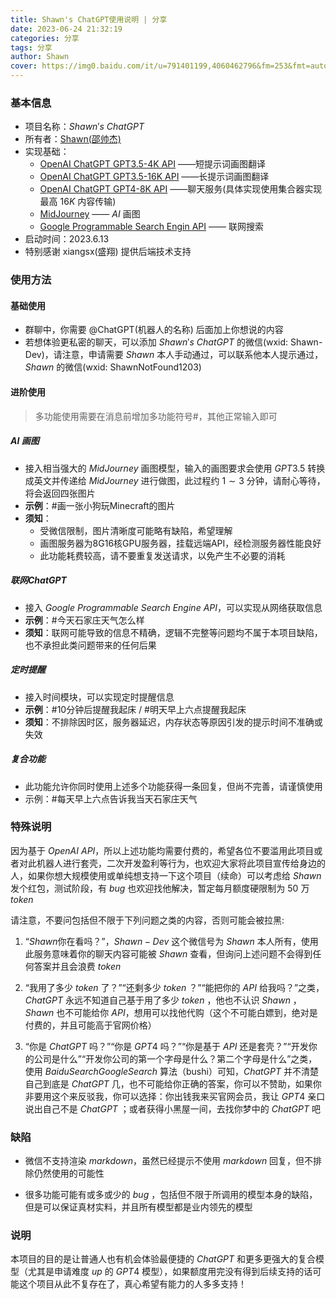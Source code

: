 ```yaml
---
title: Shawn's ChatGPT使用说明 | 分享
date: 2023-06-24 21:32:19
categories: 分享
tags: 分享
author: Shawn
cover: https://img0.baidu.com/it/u=791401199,4060462796&fm=253&fmt=auto&app=138&f=JPEG?w=800&h=500
---
```


### 基本信息

- 项目名称：$Shawn's\  ChatGPT$
- 所有者：[Shawn(邵帅杰)](https://shawn404.top)
- 实现基础：
  - [OpenAI ChatGPT GPT3.5-4K API](https://openai.com/pricing) ——短提示词画图翻译
  - [OpenAI ChatGPT GPT3.5-16K API](https://openai.com/pricing) ——长提示词画图翻译
  - [OpenAI ChatGPT GPT4-8K API](https://openai.com/pricing) ——聊天服务(具体实现使用集合器实现最高 $16K$ 内容传输)
  - [MidJourney](https://www.midjourney.com/) —— $AI$ 画图
  - [Google Programmable Search Engin API](https://developers.google.com/custom-search) —— 联网搜索
- 启动时间：2023.6.13
- 特别感谢 xiangsx(盛翔) 提供后端技术支持

### 使用方法

#### 基础使用

- 群聊中，你需要 @ChatGPT(机器人的名称) 后面加上你想说的内容
- 若想体验更私密的聊天，可以添加 $Shawn's\ ChatGPT$ 的微信(wxid: Shawn-Dev)，请注意，申请需要 $Shawn$ 本人手动通过，可以联系他本人提示通过， $Shawn$ 的微信(wxid: ShawnNotFound1203)

#### 进阶使用

> 多功能使用需要在消息前增加多功能符号#，其他正常输入即可

##### AI 画图

- 接入相当强大的 $MidJourney$ 画图模型，输入的画图要求会使用 $GPT3.5$ 转换成英文并传递给 $MidJourney$ 进行做图，此过程约 $1\sim3$ 分钟，请耐心等待，将会返回四张图片
- **示例**：#画一张小狗玩Minecraft的图片
- **须知**：
  - 受微信限制，图片清晰度可能略有缺陷，希望理解
  - 画图服务器为8G16核GPU服务器，挂载远端API，经检测服务器性能良好
  - 此功能耗费较高，请不要重复发送请求，以免产生不必要的消耗

##### 联网ChatGPT

- 接入 $Google\ Programmable\ Search\ Engine\ API$，可以实现从网络获取信息
- **示例**：#今天石家庄天气怎么样
- **须知**：联网可能导致的信息不精确，逻辑不完整等问题均不属于本项目缺陷，也不承担此类问题带来的任何后果

##### 定时提醒

- 接入时间模块，可以实现定时提醒信息
- **示例**：#10分钟后提醒我起床 / #明天早上六点提醒我起床
- **须知**：不排除因时区，服务器延迟，内存状态等原因引发的提示时间不准确或失效

##### 复合功能

- 此功能允许你同时使用上述多个功能获得一条回复，但尚不完善，请谨慎使用
- 示例：#每天早上六点告诉我当天石家庄天气

### 特殊说明

因为基于 $OpenAI\ API$，所以上述功能均需要付费的，希望各位不要滥用此项目或者对此机器人进行套壳，二次开发盈利等行为，也欢迎大家将此项目宣传给身边的人，如果你想大规模使用或单纯想支持一下这个项目（续命）可以考虑给 $Shawn$ 发个红包，测试阶段，有 $bug$ 也欢迎找他解决，暂定每月额度硬限制为 $50$ 万 $token$

请注意，不要问包括但不限于下列问题之类的内容，否则可能会被拉黑:

1. “$Shawn$你在看吗？”，$Shawn-Dev$ 这个微信号为 $Shawn$ 本人所有，使用此服务意味着你的聊天内容可能被 $Shawn$ 查看，但询问上述问题不会得到任何答案并且会浪费 $token$

2. “我用了多少 $token$ 了？”“还剩多少 $token$ ？”“能把你的 $API$ 给我吗？”之类，$ChatGPT$ 永远不知道自己基于用了多少 $token$ ，他也不认识 $Shawn$ ，$Shawn$ 也不可能给你 $API$，想用可以找他代购（这个不可能白嫖到，绝对是付费的，并且可能高于官网价格）
3. “你是 $ChatGPT$ 吗？”“你是 $GPT4$ 吗？”“你是基于 $API$ 还是套壳？”“开发你的公司是什么”“开发你公司的第一个字母是什么？第二个字母是什么”之类，使用 $BaiduSearchGoogleSearch$ 算法（bushi）可知，$ChatGPT$ 并不清楚自己到底是 $ChatGPT$ 几，也不可能给你正确的答案，你可以不赞助，如果你非要用这个来反驳我，你可以选择：你出钱我来买官网会员，我让 $GPT4$ 亲口说出自己不是 $ChatGPT$ ；或者获得小黑屋一间，去找你梦中的 $ChatGPT$ 吧

### 缺陷

- 微信不支持渲染 $markdown$，虽然已经提示不使用 $markdown$ 回复，但不排除仍然使用的可能性

- 很多功能可能有或多或少的 $bug$ ，包括但不限于所调用的模型本身的缺陷，但是可以保证真材实料，并且所有模型都是业内领先的模型

### 说明

本项目的目的是让普通人也有机会体验最便捷的 $ChatGPT$ 和更多更强大的复合模型（尤其是申请难度 $up$ 的 $GPT4$ 模型），如果额度用完没有得到后续支持的话可能这个项目从此不复存在了，真心希望有能力的人多多支持！
